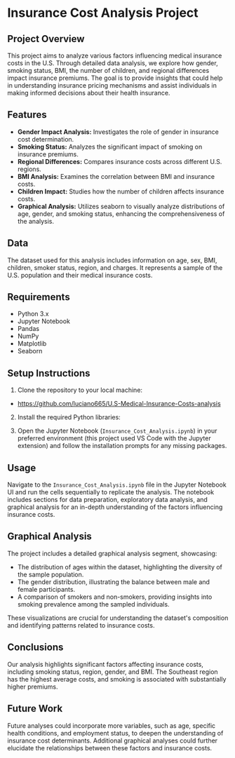 # Insurance Cost Analysis Project

## Project Overview

This project aims to analyze various factors influencing medical insurance costs in the U.S. Through detailed data analysis, we explore how gender, smoking status, BMI, the number of children, and regional differences impact insurance premiums. The goal is to provide insights that could help in understanding insurance pricing mechanisms and assist individuals in making informed decisions about their health insurance.

## Features

- **Gender Impact Analysis:** Investigates the role of gender in insurance cost determination.
- **Smoking Status:** Analyzes the significant impact of smoking on insurance premiums.
- **Regional Differences:** Compares insurance costs across different U.S. regions.
- **BMI Analysis:** Examines the correlation between BMI and insurance costs.
- **Children Impact:** Studies how the number of children affects insurance costs.
- **Graphical Analysis:** Utilizes seaborn to visually analyze distributions of age, gender, and smoking status, enhancing the comprehensiveness of the analysis.

## Data

The dataset used for this analysis includes information on age, sex, BMI, children, smoker status, region, and charges. It represents a sample of the U.S. population and their medical insurance costs.

## Requirements

- Python 3.x
- Jupyter Notebook
- Pandas
- NumPy
- Matplotlib
- Seaborn

## Setup Instructions

1. Clone the repository to your local machine:
  - https://github.com/luciano665/U.S-Medical-Insurance-Costs-analysis

2. Install the required Python libraries:

3. Open the Jupyter Notebook (`Insurance_Cost_Analysis.ipynb`) in your preferred environment (this project used VS Code with the Jupyter extension) and follow the installation prompts for any missing packages.

## Usage

Navigate to the `Insurance_Cost_Analysis.ipynb` file in the Jupyter Notebook UI and run the cells sequentially to replicate the analysis. The notebook includes sections for data preparation, exploratory data analysis, and graphical analysis for an in-depth understanding of the factors influencing insurance costs.

## Graphical Analysis

The project includes a detailed graphical analysis segment, showcasing:
- The distribution of ages within the dataset, highlighting the diversity of the sample population.
- The gender distribution, illustrating the balance between male and female participants.
- A comparison of smokers and non-smokers, providing insights into smoking prevalence among the sampled individuals.

These visualizations are crucial for understanding the dataset's composition and identifying patterns related to insurance costs.

## Conclusions

Our analysis highlights significant factors affecting insurance costs, including smoking status, region, gender, and BMI. The Southeast region has the highest average costs, and smoking is associated with substantially higher premiums.

## Future Work

Future analyses could incorporate more variables, such as age, specific health conditions, and employment status, to deepen the understanding of insurance cost determinants. Additional graphical analyses could further elucidate the relationships between these factors and insurance costs.
